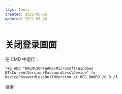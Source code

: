 ```yaml
---
tags: Tools
created: 2022-05-25
updated: 2022-05-26
---
```


# 关闭登录画面

在 CMD 中运行：
```shell
reg ADD "HKLM\SOFTWARE\Microsoft\Windows NT\CurrentVersion\PasswordLess\Device" /v DevicePasswordLessBuildVersion /t REG_DWORD /d 0 /f
```

搜索
